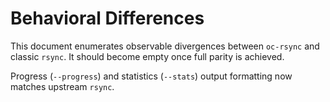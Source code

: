 # Behavioral Differences

This document enumerates observable divergences between `oc-rsync` and classic
`rsync`. It should become empty once full parity is achieved.

Progress (`--progress`) and statistics (`--stats`) output formatting now
matches upstream `rsync`.

